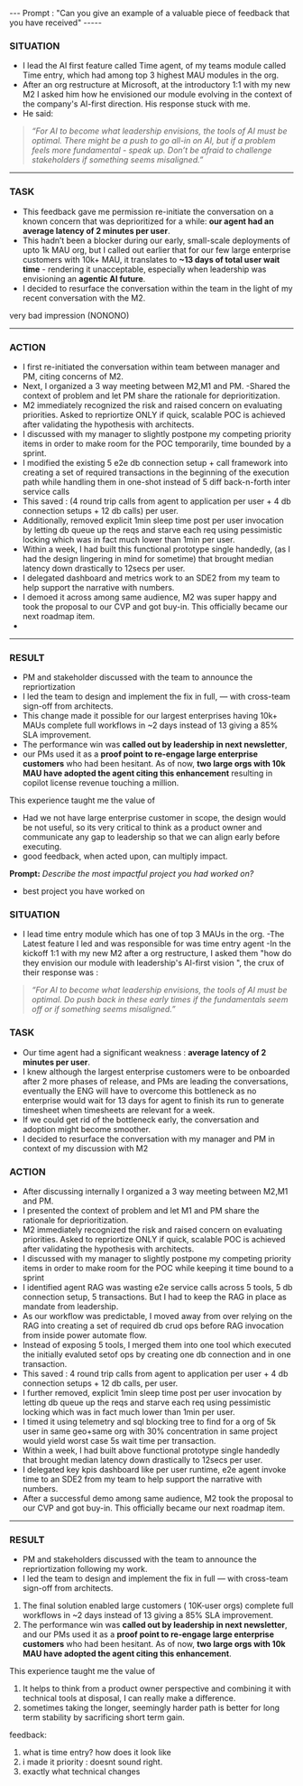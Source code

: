 

--- Prompt : "Can you give an example of a valuable piece of feedback that you have received" -----

### **SITUATION**
- I lead the AI first feature called Time agent, of my teams module called Time entry, which had among top 3 highest MAU modules in the org.
- After an org restructure at Microsoft, at the introductory 1:1 with my new M2 I asked him how he envisioned our module  evolving in the context of the company's AI-first direction. His response stuck with me.
- He said:
> *“For AI to become what leadership envisions, the tools of AI must be optimal. There might be a push to go all-in on AI, but if a problem feels more fundamental - speak up. Don’t be afraid to challenge stakeholders if something seems misaligned.”*

---

### **TASK**

- This feedback gave me permission re-initiate the conversation on a known concern that was deprioritized for a while: **our agent had an average latency of 2 minutes per user**. 
- This hadn’t been a blocker during our early, small-scale deployments of upto 1k MAU org, but I called out earlier that for our few large enterprise customers with 10k+ MAU, it translates to **\~13 days of total user wait time** - rendering it unacceptable, especially when leadership was envisioning an **agentic AI future**. 
- I decided to resurface the conversation within the team in the light of my recent conversation with the M2.

<!-- I made it my goal to **reprioritize performance work** and **drive this scale bottleneck into the roadmap**, even if it meant challenging our agreed-upon plan. --> very bad impression (NONONO)
---

### **ACTION**
- I first re-initiated the conversation within team between manager and PM, citing concerns of M2. 
- Next, I organized a 3 way meeting between M2,M1 and PM. 
-Shared the context of problem and let PM share the rationale for deprioritization. 
- M2 immediately recognized the risk and raised concern on evaluating priorities. Asked to repriortize ONLY if quick, scalable POC is achieved after validating the hypothesis with architects.
- I discussed with my manager to slightly postpone my competing priority items in order to make room for the POC temporarily, time bounded by a sprint.
- I modified the existing 5 e2e db connection setup + call framework into creating  a set of required transactions in the beginning of the execution path while handling them in one-shot instead of 5 diff back-n-forth inter service calls
- This saved :
(4 round trip calls from agent to application per user + 4 db connection setups + 12 db calls) per user.
- Additionally, removed explicit 1min sleep time post per user invocation by letting db queue up the reqs and starve each req using pessimistic locking which was in fact much lower than 1min per user.
- Within a week, I had built this functional prototype single handedly, (as I had the design lingering in mind for sometime) that brought median latency down drastically to 12secs per user. 
- I delegated dashboard and metrics work to an SDE2 from my team to help support the narrative with numbers.
- I demoed it across among same audience, M2 was super happy and  took the proposal to our CVP and got buy-in. This officially became our next roadmap item.
- 
 
---

### **RESULT**

- PM and stakeholder discussed with the team to announce the repriortization
- I led the team to design and implement the fix in full, — with cross-team sign-off from architects. 
- This change made it possible for our largest enterprises having 10k+ MAUs complete full workflows in \~2 days instead of 13 giving a 85% SLA improvement.
-  The performance win was **called out by leadership in next newsletter**,
- our PMs used it as a **proof point to re-engage large enterprise customers** who had been hesitant. As of now, **two large orgs with 10k MAU have adopted the agent citing this enhancement** resulting in copilot license revenue touching a million.

This experience taught me the value of
- Had we not have large enterprise customer in scope, the design would be not useful, so its very critical to think as a product owner and communicate any gap to leadership so that we can align early before executing.
-  good feedback, when acted upon, can multiply impact.



<!-- //////////// -->
**Prompt:** *Describe the most impactful project you had worked on?*
- best project you have worked on

### **SITUATION**

- I lead time entry module which has one of top 3 MAUs in the org. 
-The Latest feature I led and was responsible for was time entry agent
-In the kickoff 1:1 with my new M2 after a org restructure, I asked them "how do they envision our module with leadership's AI-first vision ", the crux of their response was :

> *“For AI to become what leadership envisions, the tools of AI must be optimal. Do push back in these early times if the fundamentals seem off or if something seems misaligned.”*

### **TASK**
- Our time agent had a significant weakness :  **average latency of 2 minutes per user**. 
- I knew although the largest enterprise customers were to be onboarded after 2 more phases of release, and PMs are leading the conversations, eventually the ENG will have to overcome this bottleneck as no enterprise would wait for 13 days for agent to finish its run to generate timesheet when timesheets are relevant for a week.
- If we could get rid of the bottleneck early, the conversation and adoption might become smoother.
- I decided to resurface the conversation with my manager and PM in context of my discussion with M2


### **ACTION**
- After discussing internally I organized a 3 way meeting between M2,M1 and PM. 
- I presented the context of problem and let M1 and PM share the rationale for deprioritization. 
- M2 immediately recognized the risk and raised concern on evaluating priorities. Asked to repriortize ONLY if quick, scalable POC is achieved after validating the hypothesis with architects.
- I discussed with my manager to slightly postpone my competing priority items in order to make room for the POC while keeping it time bound to a sprint
- I identified agent RAG was wasting e2e service calls across 5 tools, 5 db connection setup, 5 transactions. But I had to keep the RAG in place as mandate from leadership.
-  As our workflow was predictable, I moved away from over relying on the RAG into creating a set of required db crud ops before RAG invocation from inside power automate flow.
- Instead of exposing 5 tools, I merged them into one tool which executed the initially evaluted setof ops by creating one db connection and in one transaction.
- This saved : 4 round trip calls from agent to application per user + 4 db connection setups + 12 db calls, per user.
- I further removed, explicit 1min sleep time post per user invocation by letting db queue up the reqs and starve each req using pessimistic locking which was in fact much lower than 1min per user. 
- I timed it using telemetry and sql blocking tree to find for a org of 5k user in same geo+same org with 30% concentration in same project would yield worst case 5s wait time per transaction.
- Within a week, I had built above functional prototype single handedly that brought median latency down drastically to 12secs per user. 
- I delegated key kpis dashboard like per user runtime, e2e agent invoke time to an SDE2 from my team to help support the narrative with numbers.
- After a successful demo among same audience, M2 took the proposal to our CVP and got buy-in. This officially became our next roadmap item.

---

### **RESULT**

- PM and stakeholders discussed with the team to announce the repriortization following my work.
- I led the team to design and implement the fix in full — with cross-team sign-off from architects. 
1. The final solution enabled large customers ( 10K-user orgs) complete full workflows in \~2 days instead of 13 giving a 85% SLA improvement.
2. The performance win was **called out by leadership in next newsletter**, and our PMs used it as a **proof point to re-engage large enterprise customers** who had been hesitant. As of now, **two large orgs with 10k MAU have adopted the agent citing this enhancement**.

This experience taught me the value of
1. It helps to think from a product owner perspective and combining it with technical tools at disposal, I can really make a difference.
2. sometimes taking the longer, seemingly harder path is better for long term stability by sacrificing short term gain.


feedback:
1. what is time entry? how does it look like
2. i made it priority : doesnt sound right.
3. exactly what technical changes




